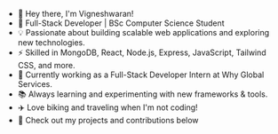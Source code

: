 - 👋 Hey there, I'm Vigneshwaran!
- 🚀 Full-Stack Developer | BSc Computer Science Student
- 💡 Passionate about building scalable web applications and exploring new technologies.
- ⚡ Skilled in MongoDB, React, Node.js, Express, JavaScript, Tailwind CSS, and more.
- 🔭 Currently working as a Full-Stack Developer Intern at Why Global Services.
- 📚 Always learning and experimenting with new frameworks & tools.
- ✈️ Love biking and traveling when I'm not coding!
- 📌 Check out my projects and contributions below

<!---
Vignesh1066/Vignesh1066 is a ✨ special ✨ repository because its `README.md` (this file) appears on your GitHub profile.
You can click the Preview link to take a look at your changes.
--->
